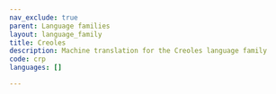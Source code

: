 ```yaml
---
nav_exclude: true
parent: Language families
layout: language_family
title: Creoles
description: Machine translation for the Creoles language family
code: crp
languages: []

---
```


